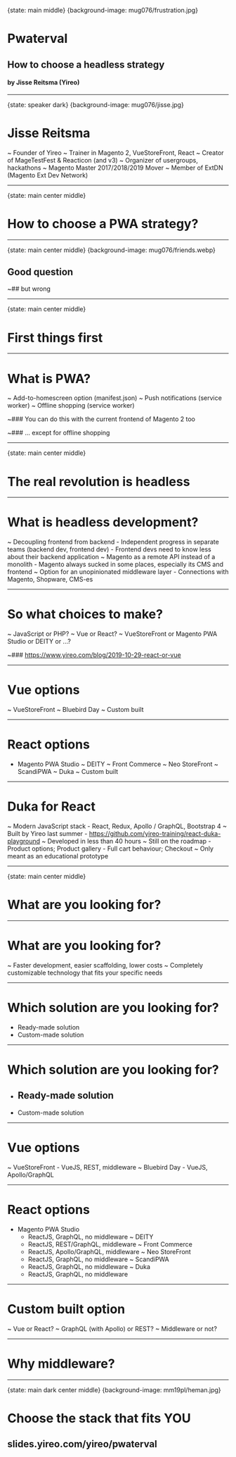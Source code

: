 {state: main middle}
{background-image: mug076/frustration.jpg}
# Pwaterval
## How to choose a headless strategy
#### by Jisse Reitsma (Yireo)

---
{state: speaker dark}
{background-image: mug076/jisse.jpg}
# Jisse Reitsma
~ Founder of Yireo
~ Trainer in Magento 2, VueStoreFront, React
~ Creator of MageTestFest & Reacticon (and v3)
~ Organizer of usergroups, hackathons
~ Magento Master 2017/2018/2019 Mover
~ Member of ExtDN (Magento Ext Dev Network)

---
{state: main center middle}
# How to choose a PWA strategy?

---
{state: main center middle}
{background-image: mug076/friends.webp}
## Good question
~## but wrong

---
{state: main center middle}
# First things first

---
# What is PWA?
~ Add-to-homescreen option (manifest.json)
~ Push notifications (service worker)
~ Offline shopping (service worker)

~### You can do this with the current frontend of Magento 2 too

~### ... except for offline shopping

---
{state: main center middle}
# The real revolution is headless

---
# What is headless development?
~ Decoupling frontend from backend
    - Independent progress in separate teams (backend dev, frontend dev)
    - Frontend devs need to know less about their backend application
~ Magento as a remote API instead of a monolith
    - Magento always sucked in some places, especially its CMS and frontend
~ Option for an unopinionated middleware layer
    - Connections with Magento, Shopware, CMS-es

---
# So what choices to make?
~ JavaScript or PHP?
~ Vue or React?
~ VueStoreFront or Magento PWA Studio or DEITY or ...?

~### https://www.yireo.com/blog/2019-10-29-react-or-vue

---
# Vue options
~ VueStoreFront
~ Bluebird Day
~ Custom built

---
# React options
- Magento PWA Studio
~ DEITY
~ Front Commerce
~ Neo StoreFront
~ ScandiPWA
~ Duka
~ Custom built

---
# Duka for React
~ Modern JavaScript stack
    - React, Redux, Apollo / GraphQL, Bootstrap 4
~ Built by Yireo last summer
    - https://github.com/yireo-training/react-duka-playground
~ Developed in less than 40 hours
~ Still on the roadmap
    - Product options; Product gallery
    - Full cart behaviour; Checkout
~ Only meant as an educational prototype

---
{state: main center middle}
# What are you looking for?

---
# What are you looking for?
~ Faster development, easier scaffolding, lower costs
~ Completely customizable technology that fits your specific needs

---
# Which solution are you looking for?
- Ready-made solution
- Custom-made solution

---
# Which solution are you looking for?
- Ready-made solution
    - 
- Custom-made solution

---
# Vue options
~ VueStoreFront
    - VueJS, REST, middleware
~ Bluebird Day
    - VueJS, Apollo/GraphQL

---
# React options
- Magento PWA Studio
    - ReactJS, GraphQL, no middleware
~ DEITY
    - ReactJS, REST/GraphQL, middleware
~ Front Commerce
    - ReactJS, Apollo/GraphQL, middleware
~ Neo StoreFront
    - ReactJS, GraphQL, no middleware
~ ScandiPWA
    - ReactJS, GraphQL, no middleware
~ Duka
    - ReactJS, GraphQL, no middleware

---
# Custom built option
~ Vue or React?
~ GraphQL (with Apollo) or REST?
~ Middleware or not?

---
# Why middleware?


---
{state: main dark center middle}
{background-image: mm19pl/heman.jpg}
# Choose the stack that fits YOU
## slides.yireo.com/yireo/pwaterval
